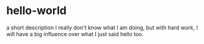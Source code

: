 # hello-world
a short description
I really don't know what I am doing, but with hard work, I will have a big influence over what I just said hello too.
